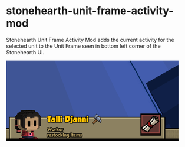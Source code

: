 # stonehearth-unit-frame-activity-mod
Stonehearth Unit Frame Activity Mod adds the current activity for the selected unit to the Unit Frame seen in bottom left corner of the Stonehearth UI.


![Screenshot](screenshots/screenshot.png?raw=true "Screenshot")

